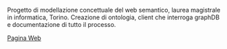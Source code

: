 Progetto di modellazione concettuale del web semantico, laurea magistrale in informatica, Torino.
Creazione di ontologia, client che interroga graphDB e documentazione di tutto il processo.

[Pagina Web](https://lorenzosciandra.github.io/ProgettoModSem/) 
